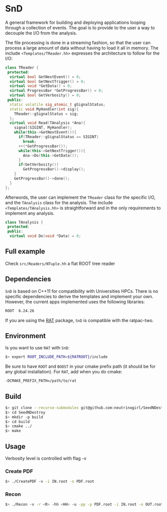 # SnD

A general framework for building and deploying applications looping through a collection of events.
The goal is to provide to the user a way to decouple the I/O from the analysis. 

The file processing is done in a streaming fashion, so that the user can process a large amount of data without having to load it all in memory.
The include `<Templates/TReader.hh>` expresses the architecture to follow for the I/O:
```c++
class TReader {
 protected:
  virtual bool GetNextEvent() = 0;
  virtual bool GetNextTrigger() = 0;
  virtual void *GetData() = 0;
  virtual ProgressBar *GetProgressBar() = 0;
  virtual bool GetVerbosity() = 0;
 public:
  static volatile sig_atomic_t gSignalStatus;
  static void MyHandler(int sig){
	TReader::gSignalStatus = sig;
  };
  virtual void Read(TAnalysis *Ana){
	signal(SIGINT, MyHandler);
	while(this->GetNextEvent()){
	  if(TReader::gSignalStatus == SIGINT)
		break;
	  ++(*GetProgressBar());
	  while(this->GetNextTrigger()){
		Ana->Do(this->GetData());
	  }
	  if(GetVerbosity())
		GetProgressBar()->display();
	}
	GetProgressBar()->done();
  }
};
```
Afterwords, the user can implement the `TReader` class for the specific I/O, and the `TAnalysis` class for the analysis.
The include `<Templates/TAnalysis.hh>` is straightforward and in the only requirements to implement any analysis.
```c++
class TAnalysis {
 protected:
 public:
  virtual void Do(void *Data) = 0;
```

## Full example

Check `src/Readers/NTuple.hh` a flat ROOT tree reader

## Dependencies

`SnD` is based on C++11 for compatibility with Universities HPCs.
There is no specific dependencies to derive the templates and implement your own. 
However, the current apps implemented uses the following libraries:
```bash
ROOT  6.24.26
```
If you are using the [RAT]() package, `SnD` is compatible with the ratpac-two.

## Environment
Is you want to use `RAT` with `SnD`:
```bash
$> export ROOT_INCLUDE_PATH=${RATROOT}/include
```
Be sure to have `ROOT` and `BOOST` in your cmake prefix path (it should be for any global installation).
For `RAT`, add when you do cmake:
```bash
-DCMAKE_PREFIX_PATH=/path/to/rat
```

## Build
```bash
$> git clone --recurse-submodules git@github.com:neutrinogirl/SeedNDestroy.git
$> cd SeedNDestroy
$> mkdir -p build
$> cd build
$> cmake ../
$> make
```

## Usage
Verbosity level is controlled with flag -v

### Create PDF
```bash
$> ./CreatePDF -v -i IN.root -o PDF.root
```

### Recon
```bash
$> ./Recon -v -r <R> -hh <HH> -u -pp -p PDF.root -i IN.root -o OUT.root
```
